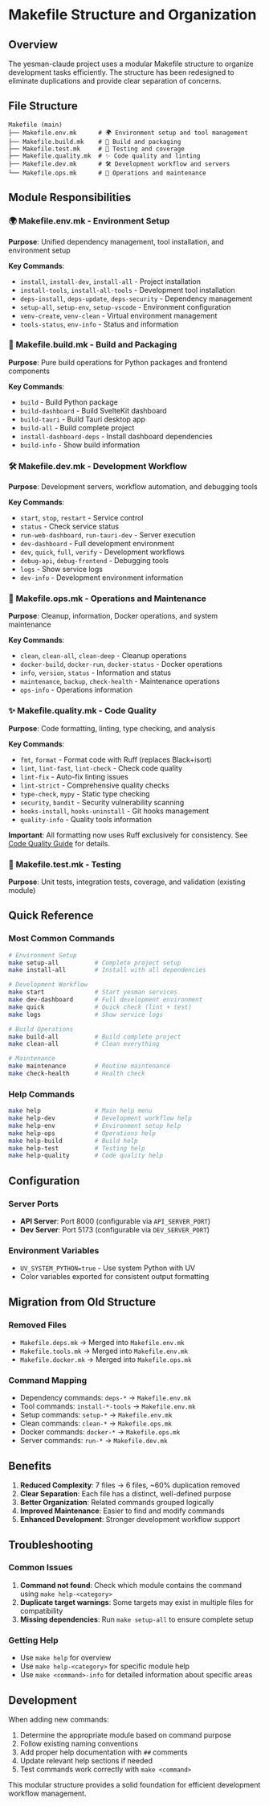 # Makefile Structure and Organization

## Overview

The yesman-claude project uses a modular Makefile structure to organize development tasks efficiently. The structure has
been redesigned to eliminate duplications and provide clear separation of concerns.

## File Structure

```
Makefile (main)
├── Makefile.env.mk      # 🌍 Environment setup and tool management
├── Makefile.build.mk    # 🔨 Build and packaging
├── Makefile.test.mk     # 🧪 Testing and coverage
├── Makefile.quality.mk  # ✨ Code quality and linting
├── Makefile.dev.mk      # 🛠️ Development workflow and servers
└── Makefile.ops.mk      # 🔧 Operations and maintenance
```

## Module Responsibilities

### 🌍 Makefile.env.mk - Environment Setup

**Purpose**: Unified dependency management, tool installation, and environment setup

**Key Commands**:

- `install`, `install-dev`, `install-all` - Project installation
- `install-tools`, `install-all-tools` - Development tool installation
- `deps-install`, `deps-update`, `deps-security` - Dependency management
- `setup-all`, `setup-env`, `setup-vscode` - Environment configuration
- `venv-create`, `venv-clean` - Virtual environment management
- `tools-status`, `env-info` - Status and information

### 🔨 Makefile.build.mk - Build and Packaging

**Purpose**: Pure build operations for Python packages and frontend components

**Key Commands**:

- `build` - Build Python package
- `build-dashboard` - Build SvelteKit dashboard
- `build-tauri` - Build Tauri desktop app
- `build-all` - Build complete project
- `install-dashboard-deps` - Install dashboard dependencies
- `build-info` - Show build information

### 🛠️ Makefile.dev.mk - Development Workflow

**Purpose**: Development servers, workflow automation, and debugging tools

**Key Commands**:

- `start`, `stop`, `restart` - Service control
- `status` - Check service status
- `run-web-dashboard`, `run-tauri-dev` - Server execution
- `dev-dashboard` - Full development environment
- `dev`, `quick`, `full`, `verify` - Development workflows
- `debug-api`, `debug-frontend` - Debugging tools
- `logs` - Show service logs
- `dev-info` - Development environment information

### 🔧 Makefile.ops.mk - Operations and Maintenance

**Purpose**: Cleanup, information, Docker operations, and system maintenance

**Key Commands**:

- `clean`, `clean-all`, `clean-deep` - Cleanup operations
- `docker-build`, `docker-run`, `docker-status` - Docker operations
- `info`, `version`, `status` - Information and status
- `maintenance`, `backup`, `check-health` - Maintenance operations
- `ops-info` - Operations information

### ✨ Makefile.quality.mk - Code Quality

**Purpose**: Code formatting, linting, type checking, and analysis

**Key Commands**:

- `fmt`, `format` - Format code with Ruff (replaces Black+isort)
- `lint`, `lint-fast`, `lint-check` - Check code quality
- `lint-fix` - Auto-fix linting issues
- `lint-strict` - Comprehensive quality checks
- `type-check`, `mypy` - Static type checking
- `security`, `bandit` - Security vulnerability scanning
- `hooks-install`, `hooks-uninstall` - Git hooks management
- `quality-info` - Quality tools information

**Important**: All formatting now uses Ruff exclusively for consistency. See
[Code Quality Guide](/docs/development/code-quality-guide.md) for details.

### 🧪 Makefile.test.mk - Testing

**Purpose**: Unit tests, integration tests, coverage, and validation (existing module)

## Quick Reference

### Most Common Commands

```bash
# Environment Setup
make setup-all          # Complete project setup
make install-all        # Install with all dependencies

# Development Workflow
make start              # Start yesman services
make dev-dashboard      # Full development environment
make quick              # Quick check (lint + test)
make logs               # Show service logs

# Build Operations
make build-all          # Build complete project
make clean-all          # Clean everything

# Maintenance
make maintenance        # Routine maintenance
make check-health       # Health check
```

### Help Commands

```bash
make help               # Main help menu
make help-dev           # Development workflow help
make help-env           # Environment setup help
make help-ops           # Operations help
make help-build         # Build help
make help-test          # Testing help
make help-quality       # Code quality help
```

## Configuration

### Server Ports

- **API Server**: Port 8000 (configurable via `API_SERVER_PORT`)
- **Dev Server**: Port 5173 (configurable via `DEV_SERVER_PORT`)

### Environment Variables

- `UV_SYSTEM_PYTHON=true` - Use system Python with UV
- Color variables exported for consistent output formatting

## Migration from Old Structure

### Removed Files

- `Makefile.deps.mk` → Merged into `Makefile.env.mk`
- `Makefile.tools.mk` → Merged into `Makefile.env.mk`
- `Makefile.docker.mk` → Merged into `Makefile.ops.mk`

### Command Mapping

- Dependency commands: `deps-*` → `Makefile.env.mk`
- Tool commands: `install-*-tools` → `Makefile.env.mk`
- Setup commands: `setup-*` → `Makefile.env.mk`
- Clean commands: `clean-*` → `Makefile.ops.mk`
- Docker commands: `docker-*` → `Makefile.ops.mk`
- Server commands: `run-*` → `Makefile.dev.mk`

## Benefits

1. **Reduced Complexity**: 7 files → 6 files, ~60% duplication removed
1. **Clear Separation**: Each file has a distinct, well-defined purpose
1. **Better Organization**: Related commands grouped logically
1. **Improved Maintenance**: Easier to find and modify commands
1. **Enhanced Development**: Stronger development workflow support

## Troubleshooting

### Common Issues

1. **Command not found**: Check which module contains the command using `make help-<category>`
1. **Duplicate target warnings**: Some targets may exist in multiple files for compatibility
1. **Missing dependencies**: Run `make setup-all` to ensure complete setup

### Getting Help

- Use `make help` for overview
- Use `make help-<category>` for specific module help
- Use `make <command>-info` for detailed information about specific areas

## Development

When adding new commands:

1. Determine the appropriate module based on command purpose
1. Follow existing naming conventions
1. Add proper help documentation with `##` comments
1. Update relevant help sections if needed
1. Test commands work correctly with `make <command>`

This modular structure provides a solid foundation for efficient development workflow management.
